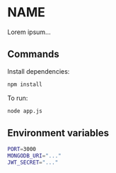 # NAME

Lorem ipsum...

## Commands

Install dependencies:

```bash
npm install
```

To run:

```bash
node app.js
```

## Environment variables

```bash
PORT=3000
MONGODB_URI="..."
JWT_SECRET="..."
```
